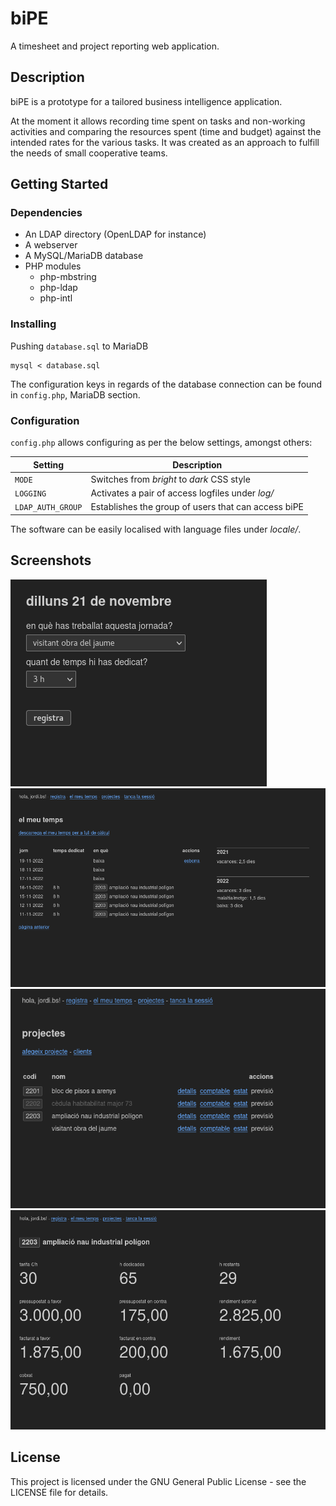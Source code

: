 # biPE

A timesheet and project reporting web application.

## Description

biPE is a prototype for a tailored business intelligence application.

At the moment it allows recording time spent on tasks and non-working activities and comparing the resources spent (time and budget) against the intended rates for the various tasks. It was created as an approach to fulfill the needs of small cooperative teams.

## Getting Started

### Dependencies

* An LDAP directory (OpenLDAP for instance)
* A webserver
* A MySQL/MariaDB database
* PHP modules
  * php-mbstring
  * php-ldap
  * php-intl

### Installing

Pushing `database.sql` to MariaDB

```
mysql < database.sql
```

The configuration keys in regards of the database connection can be found in `config.php`, MariaDB section.

### Configuration

`config.php` allows configuring as per the below settings, amongst others:

| Setting | Description |
| - | - |
| `MODE` | Switches from *bright* to *dark* CSS style |
| `LOGGING` | Activates a pair of access logfiles under *log/* |
| `LDAP_AUTH_GROUP` | Establishes the group of users that can access biPE |

The software can be easily localised with language files under *locale/*.

## Screenshots

![Log time](/screenshots/log.png?raw=true "Log time")
![My timesheet](/screenshots/timesheet.png?raw=true "My timesheet")
![Tasks](/screenshots/tasks.png?raw=true "Tasks")
![Task status](/screenshots/status.png?raw=true "Task status")

## License

This project is licensed under the GNU General Public License - see the LICENSE file for details.













